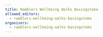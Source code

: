 ```yaml
---
title: Ramblers Wellbeing Walks Basingstoke
allowed_editors:
  - ramblers-wellbeing-walks-basingstoke
organisers:
  - ramblers-wellbeing-walks-basingstoke
---
```


